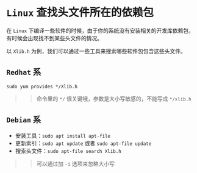 # `Linux` 查找头文件所在的依赖包

在 `Linux` 下编译一些软件的时候，由于你的系统没有安装相关的开发库依赖包，有时候会出现找不到某些头文件的情况。

以 `Xlib.h` 为例，我们可以通过一些工具来搜索哪些软件包包含这些头文件。

## `Redhat` 系

`sudo yum provides */Xlib.h`

>> 命令里的 `*/` 很关键哦，参数是大小写敏感的，不能写成 `*/xlib.h`

## `Debian` 系

- 安装工具：`sudo apt install apt-file`
- 更新索引：`sudo apt update` 或者 `sudo apt-file update`
- 搜索头文件：`sudo apt-file search Xlib.h`
  
>> 可以通过加 `-i` 选项来忽略大小写
